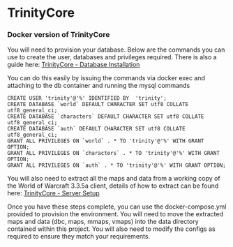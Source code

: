# TrinityCore
### Docker version of TrinityCore

You will need to provision your database. Below are the commands you can use to create the user, databases and privileges required. There is also a guide here: [TrinityCore - Database Installation](https://trinitycore.atlassian.net/wiki/spaces/tc/pages/2130092/Databases+Installation)

You can do this easily by issuing the commands via docker exec and attaching to the db container and running the mysql commands

````
CREATE USER 'trinity'@'%' IDENTIFIED BY  'trinity';
CREATE DATABASE `world` DEFAULT CHARACTER SET utf8 COLLATE utf8_general_ci;
CREATE DATABASE `characters` DEFAULT CHARACTER SET utf8 COLLATE utf8_general_ci;
CREATE DATABASE `auth` DEFAULT CHARACTER SET utf8 COLLATE utf8_general_ci;
GRANT ALL PRIVILEGES ON `world` . * TO 'trinity'@'%' WITH GRANT OPTION;
GRANT ALL PRIVILEGES ON `characters` . * TO 'trinity'@'%' WITH GRANT OPTION;
GRANT ALL PRIVILEGES ON `auth` . * TO 'trinity'@'%' WITH GRANT OPTION;
````

You will also need to extract all the maps and data from a working copy of the World of Warcraft 3.3.5a client, details of how to extract can be found here: [TrinityCore - Server Setup](https://trinitycore.atlassian.net/wiki/spaces/tc/pages/2130046/Server+Setup)

Once you have these steps complete, you can use the docker-compose.yml provided to provision the environment. You will need to move the extracted maps and data (dbc, maps, mmaps, vmaps) into the data directory contained within this project. You will also need to modify the configs as required to ensure they match your requirements.

